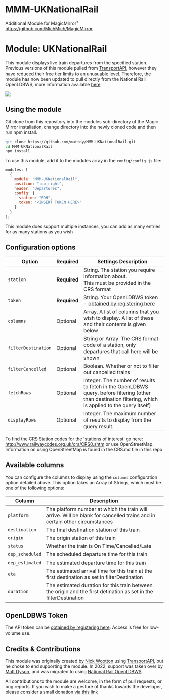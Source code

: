 # MMM-UKNationalRail

Additional Module for MagicMirror² https://github.com/MichMich/MagicMirror

# Module: UKNationalRail

This module displays live train departures from the specified station. Previous versions of this module pulled from [TransportAPI](http://transportapi.com/), however they have reduced their free tier limits to an unusuable level. Therefore, the module has now been updated to pull directly from the National Rail OpenLDBWS, more information available [here](https://wiki.openraildata.com/index.php?title=Main_Page).

![](./images/Current_version.png)

## Using the module

Git clone from this repository into the modules sub-directory of the Magic Mirror installation, change directory into the newly cloned code and then run npm install.

```bash
git clone https://github.com/mattdy/MMM-UKNationalRail.git
cd MMM-UKNationalRail
npm install
```

To use this module, add it to the modules array in the `config/config.js` file:

```javascript
modules: [
  {
    module: "MMM-UKNationalRail",
    position: "top_right",
    header: "Departures",
    config: {
      station: "RDH",
      token: "<INSERT TOKEN HERE>"
    }
  }
];
```

This module does support multiple instances, you can add as many entries for as many stations as you wish

## Configuration options

| Option              | Required     | Settings Description                                                                                                                                      |
| ------------------- | ------------ | --------------------------------------------------------------------------------------------------------------------------------------------------------- |
| `station`           | **Required** | String. The station you require information about. <br />This must be provided in the CRS format                                                          |
| `token`             | **Required** | String. Your OpenLDBWS token - [obtained by registering here](http://realtime.nationalrail.co.uk/OpenLDBWSRegistration)                                   |
| `columns`           | Optional     | Array. A list of columns that you wish to display. A list of these and their contents is given below                                                      |
| `filterDestination` | Optional     | String or Array. The CRS format code of a station, only departures that call here will be shown                                                           |
| `filterCancelled`   | Optional     | Boolean. Whether or not to filter out cancelled trains                                                                                                    |
| `fetchRows`         | Optional     | Integer. The number of results to fetch in the OpenLDBWS query, before filtering (other than destination filtering, which is applied to the query itself) |
| `displayRows`       | Optional     | Integer. The maximum number of results to display from the query result.                                                                                  |

To find the CRS Station codes for the 'stations of interest' go here: http://www.railwaycodes.org.uk/crs/CRS0.shtm or use OpenStreetMap. Information on using OpenStreetMap is found in the CRS.md file in this repo

## Available columns

You can configure the columns to display using the `columns` configuration option detailed above. This option takes an Array of Strings, which must be one of the following options:

| Column          | Description                                                                                                               |
| --------------- | ------------------------------------------------------------------------------------------------------------------------- |
| `platform`      | The platform number at which the train will arrive. Will be blank for cancelled trains and in certain other circumstances |
| `destination`   | The final destination station of this train                                                                               |
| `origin`        | The origin station of this train                                                                                          |
| `status`        | Whether the train is On Time/Cancelled/Late                                                                               |
| `dep_scheduled` | The scheduled departure time for this train                                                                               |
| `dep_estimated` | The estimated departure time for this train                                                                               |
| `eta`           | The estimated arrival time for this train at the first destination as set in filterDestination                            |
| `duration`      | The estimated duration for this train between the origin and the first detination as set in the filterDestination         |

## OpenLDBWS Token

The API token can be [obtained by registering here](http://realtime.nationalrail.co.uk/OpenLDBWSRegistration). Access is free for low-volume use.

## Credits & Contributions

This module was originally created by [Nick Wootton](https://github.com/nwootton/MMM-UKNationalRail) using [TransportAPI](http://transportapi.com/), but he chose to end supporting the module. In 2022, support was taken over by [Matt Dyson](https://github.com/mattdy/MMM-UKNationalRail), and was migrated to using [National Rail OpenLDBWS](http://realtime.nationalrail.co.uk/OpenLDBWSRegistration).

All contributions to the module are welcome, in the form of pull requests, or bug reports. If you wish to make a gesture of thanks towards the developer, please consider a small donation [via this link](http://paypal.me/mattdy90)
